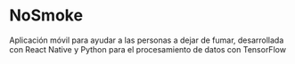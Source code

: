 # NoSmoke
Aplicación móvil para ayudar a las personas a dejar de fumar, desarrollada con React Native y Python para el procesamiento de datos con TensorFlow
